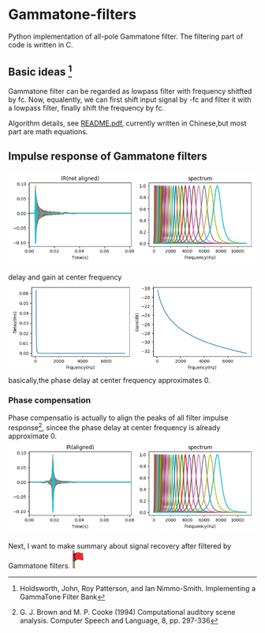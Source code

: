 # Gammatone-filters
Python implementation of all-pole Gammatone filter. 
The filtering part of code is written in C.

## Basic ideas [^Holdsworth1988]
Gammatone filter can be regarded as lowpass filter with frequency shitfted by fc. Now, equalently, we can first shift input signal by -fc and filter it with a lowpass filter, finally shift the frequency by fc.

Algorithm details, see [README.pdf](README.pdf), currently written in Chinese,but most part are math equations.

## Impulse response of Gammatone filters
![ir_not_aligned](example/ir_not_aligned.png)

delay and gain at center frequency
![delay_gain.png](example/delay_gain.png)
basically,the phase delay at center frequency approximates 0. 

### Phase compensation
Phase compensatio is actually to align the peaks of all filter impulse response[^Brown1994], sincee the phase delay at center frequency is already approximate 0.
![ir_aligned](example/ir_aligned.png)

Next, I want to make summary about signal recovery after filtered by Gammatone filters. ![flag](example/flag.png)




[^Holdsworth1988]: Holdsworth, John, Roy Patterson, and Ian Nimmo-Smith. Implementing a GammaTone Filter Bank

[^Brown1994]: G. J. Brown and M. P. Cooke (1994) Computational auditory scene analysis. Computer Speech and Language, 8, pp. 297-336
